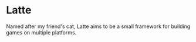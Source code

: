 # Latte

Named after my friend's cat, Latte aims to be a small framework for building games on multiple platforms.
